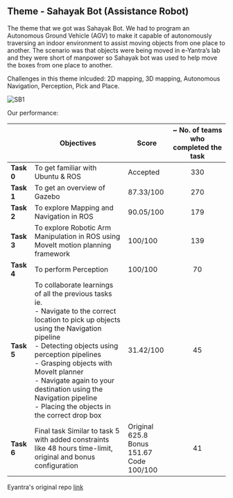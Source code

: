 ## Theme - Sahayak Bot (Assistance Robot)

The theme that we got was Sahayak Bot. We had to program an Autonomous Ground Vehicle (AGV) to make it capable of autonomously traversing an indoor environment to assist moving objects from one place to another. The scenario was that objects were being moved in e-Yantra’s lab and they were short of manpower so Sahayak bot was used to help move the boxes from one place to another.

Challenges in this theme inlcuded: 2D mapping, 3D mapping, Autonomous Navigation, Perception, Pick and Place.

![SB1](https://user-images.githubusercontent.com/52562790/122603360-d65a2780-d091-11eb-8ff2-48432c7481fe.png)

Our performance:

|               | Objectives                                                                                                                                                                                                                                                                                                                                                                  | Score                                               | ~ No. of teams who completed the task |
|---------------|-----------------------------------------------------------------------------------------------------------------------------------------------------------------------------------------------------------------------------------------------------------------------------------------------------------------------------------------------------------------------------|-----------------------------------------------------|:-------------------------------------:|
| <b>Task 0</b> | To get familiar with Ubuntu & ROS                                                                                                                                                                                                                                                                                                                                           |                       Accepted                      |                  330                  |
| <b>Task 1</b> | To get an overview of Gazebo                                                                                                                                                                                                                                                                                                                                                |                      87.33/100                      |                  270                  |
| <b>Task 2</b> | To explore Mapping and Navigation in ROS                                                                                                                                                                                                                                                                                                                                    |                      90.05/100                      |                  179                  |
| <b>Task 3</b> | To explore Robotic Arm Manipulation in ROS using MoveIt motion planning framework                                                                                                                                                                                                                                                                                           |                       100/100                       |                  139                  |
| <b>Task 4</b> | To perform Perception                                                                                                                                                                                                                                                                                                                                                       |                       100/100                       |                   70                  |
| <b>Task 5</b> | To collaborate learnings of all the previous tasks ie.<br />- Navigate to the correct location to pick up objects  using the Navigation pipeline<br />- Detecting objects using perception pipelines<br />- Grasping objects with MoveIt planner<br />- Navigate again to your destination using the Navigation pipeline<br />- Placing the objects in the correct drop box |                      31.42/100                      |                   45                  |
| <b>Task 6</b> | Final task Similar to task 5 with added constraints like 48 hours time-limit, original and bonus configuration                                                                                                                                                                                                                                                              | Original 625.8<br />Bonus 151.67 <br />Code 100/100 |                   41                  |

Eyantra's original repo [link](https://github.com/vishalgpt579/sahayak_bot)

